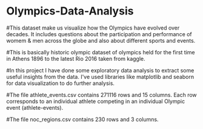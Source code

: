 # Olympics-Data-Analysis

#This dataset make us visualize how the Olympics have evolved over decades. It includes questions about the participation and performance of womem & men across the globe and also about different sports and events.

#This is basically historic olympic dataset of olympics held for the first time in Athens 1896 to the latest Rio 2016 taken from kaggle. 

#In this project I have done some exploratory data analysis to extract some useful insights from the data. I've used libraries like matplotlib and seaborn for data visualization to do further analysis.

#The file athlete_events.csv contains 271116 rows and 15 columns. Each row corresponds to an individual athlete competing in an individual Olympic event (athlete-events).

#The file noc_regions.csv contains 230 rows and 3 columns.

